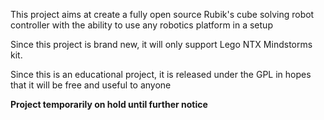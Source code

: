 This project aims at create a fully open source Rubik's cube solving robot controller with the ability to use any robotics platform in a setup

Since this project is brand new, it will only support Lego NTX Mindstorms kit.

Since this is an educational project, it is released under the GPL in hopes that it will be free and useful to anyone

**Project temporarily on hold until further notice**